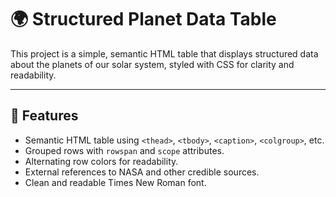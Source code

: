 # 🌍 Structured Planet Data Table

This project is a simple, semantic HTML table that displays structured data about the planets of our solar system, styled with CSS for clarity and readability.

---

## 📑 Features

- Semantic HTML table using `<thead>`, `<tbody>`, `<caption>`, `<colgroup>`, etc.
- Grouped rows with `rowspan` and `scope` attributes.
- Alternating row colors for readability.
- External references to NASA and other credible sources.
- Clean and readable Times New Roman font.

